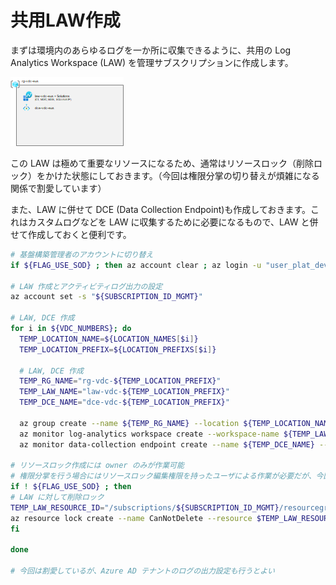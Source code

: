 # 共用LAW作成

まずは環境内のあらゆるログを一か所に収集できるように、共用の Log Analytics Workspace (LAW) を管理サブスクリプションに作成します。

![picture 1](./images/ff52279659b467d74e7a877c25b5d8bf88760e379492be0e58a4549cb4d7f1e4.png)  

この LAW は極めて重要なリソースになるため、通常はリソースロック（削除ロック）をかけた状態にしておきます。（今回は権限分掌の切り替えが煩雑になる関係で割愛しています）

また、LAW に併せて DCE (Data Collection Endpoint)も作成しておきます。これはカスタムログなどを LAW に収集するために必要になるもので、LAW と併せて作成しておくと便利です。

```bash
# 基盤構築管理者のアカウントに切り替え
if ${FLAG_USE_SOD} ; then az account clear ; az login -u "user_plat_dev@${PRIMARY_DOMAIN_NAME}" -p "${ADMIN_PASSWORD}" ; fi
 
# LAW 作成とアクティビティログ出力の設定
az account set -s "${SUBSCRIPTION_ID_MGMT}"
 
# LAW, DCE 作成
for i in ${VDC_NUMBERS}; do
  TEMP_LOCATION_NAME=${LOCATION_NAMES[$i]}
  TEMP_LOCATION_PREFIX=${LOCATION_PREFIXS[$i]}
 
  # LAW, DCE 作成
  TEMP_RG_NAME="rg-vdc-${TEMP_LOCATION_PREFIX}"
  TEMP_LAW_NAME="law-vdc-${TEMP_LOCATION_PREFIX}"
  TEMP_DCE_NAME="dce-vdc-${TEMP_LOCATION_PREFIX}"
 
  az group create --name ${TEMP_RG_NAME} --location ${TEMP_LOCATION_NAME}
  az monitor log-analytics workspace create --workspace-name ${TEMP_LAW_NAME} --resource-group ${TEMP_RG_NAME} --location ${TEMP_LOCATION_NAME} --retention-time 90
  az monitor data-collection endpoint create --name ${TEMP_DCE_NAME} --resource-group ${TEMP_RG_NAME} --public-network-access Enabled
 
# リソースロック作成には owner のみが作業可能
# 権限分掌を行う場合にはリソースロック編集権限を持ったユーザによる作業が必要だが、今回は簡単のためスキップする
if ! ${FLAG_USE_SOD} ; then 
# LAW に対して削除ロック
TEMP_LAW_RESOURCE_ID="/subscriptions/${SUBSCRIPTION_ID_MGMT}/resourcegroups/rg-vdc-${TEMP_LOCATION_PREFIX}/providers/microsoft.operationalinsights/workspaces/${TEMP_LAW_NAME}"
az resource lock create --name CanNotDelete --resource $TEMP_LAW_RESOURCE_ID --lock-type CanNotDelete
fi
 
done
 
# 今回は割愛しているが、Azure AD テナントのログの出力設定も行うとよい

```
